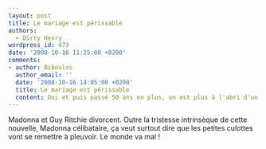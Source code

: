 ```yaml
---
layout: post
title: Le mariage est périssable
authors:
  - Dirty Henry
wordpress_id: 473
date: '2008-10-16 11:25:00 +0200'
comments:
- author: Biboulos
  author_email: ''
  date: '2008-10-16 14:05:00 +0200'
  title: Le mariage est périssable
  content: Oui et puis passé 50 ans en plus, on est plus à l'abri d'un accident…
---
```

Madonna et Guy Ritchie divorcent. Outre la tristesse intrinsèque de cette nouvelle, Madonna célibataire, ça veut surtout dire que les petites culottes vont se remettre à pleuvoir. Le monde va mal !
